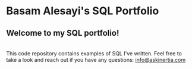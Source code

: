 # Basam Alesayi's SQL Portfolio

## Welcome to my SQL portfolio! 
<br>This code repository contains examples of SQL I've written. Feel free to take a look and reach out if you have any questions: info@askinertia.com
